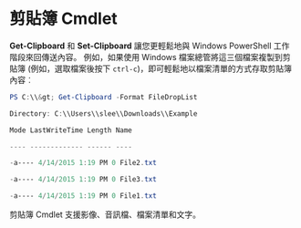# <a name="clipboard-cmdlets"></a>剪貼簿 Cmdlet
**Get-Clipboard** 和 **Set-Clipboard** 讓您更輕鬆地與 Windows PowerShell 工作階段來回傳送內容。 例如，如果使用 Windows 檔案總管將這三個檔案複製到剪貼簿 (例如，選取檔案後按下 `ctrl-c`)，即可輕鬆地以檔案清單的方式存取剪貼簿內容︰

```powershell 
PS C:\\&gt; Get-Clipboard -Format FileDropList

Directory: C:\\Users\\slee\\Downloads\\Example

Mode LastWriteTime Length Name

---- ------------- ------ ----

-a---- 4/14/2015 1:19 PM 0 File2.txt

-a---- 4/14/2015 1:19 PM 0 File3.txt

-a---- 4/14/2015 1:19 PM 0 File1.txt
```


剪貼簿 Cmdlet 支援影像、音訊檔、檔案清單和文字。
